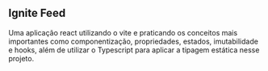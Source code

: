 ## Ignite Feed

Uma aplicação react utilizando o vite e praticando os conceitos mais importantes como componentização, propriedades, estados, imutabilidade e hooks, além de utilizar o Typescript para aplicar a tipagem estática nesse projeto.
